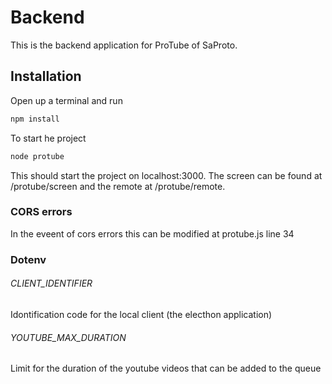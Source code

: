 # Backend
This is the backend application for ProTube of SaProto.

## Installation
Open up a terminal and run 
```sh
npm install
```
To start he project
```sh
node protube
```
This should start the project on localhost:3000. The screen can be found at /protube/screen and the remote at /protube/remote.

### CORS errors
In the eveent of cors errors this can be modified at protube.js line 34

### Dotenv
###### CLIENT_IDENTIFIER
Idontification code for the local client (the electhon application)
###### YOUTUBE_MAX_DURATION
Limit for the duration of the youtube videos that can be added to the queue